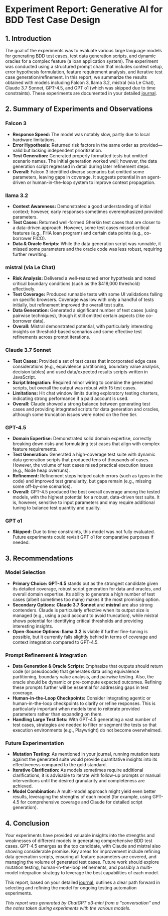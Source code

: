 # Experiment Report: Generative AI for BDD Test Case Design

## 1. Introduction

The goal of the experiments was to evaluate various large language models for generating BDD test cases, test data generation scripts, and dynamic oracles for a complex feature (a loan application system). The experiment was conducted using a structured prompt chain that includes context setup, error hypothesis formulation, feature requirement analysis, and iterative test case generation/refinement. In this report, we summarize the results obtained with models including Falcon 3, llama 3.2, mistral (via Le Chat), Claude 3.7 Sonnet, GPT-4.5, and GPT o1 (which was skipped due to time constraints). These experiments are documented in your detailed [journal](./journal.md).

## 2. Summary of Experiments and Observations

### Falcon 3

- **Response Speed:** The model was notably slow, partly due to local hardware limitations.
- **Error Hypothesis:** Returned risk factors in the same order as provided—valid but lacking independent prioritization.
- **Test Generation:** Generated properly formatted tests but omitted scenario names. The initial generation worked well; however, the data generation script regressed in detail during later refinement steps.
- **Overall:** Falcon 3 identified diverse scenarios but omitted some parameters, leaving gaps in coverage. It suggests potential in an agent-driven or human-in-the-loop system to improve context propagation.

### llama 3.2

- **Context Awareness:** Demonstrated a good understanding of initial context; however, early responses sometimes overemphasized provided parameters.
- **Test Cases:** Returned well-formed Gherkin test cases that are closer to a data-driven approach. However, some test cases missed critical features (e.g., FHA loan program) and certain data points (e.g., co-borrower FICO).
- **Data & Oracle Scripts:** While the data generation script was runnable, it missed some parameters and the oracle code was less robust, requiring further rewriting.

### mistral (via Le Chat)

- **Risk Analysis:** Delivered a well-reasoned error hypothesis and noted critical boundary conditions (such as the $418,000 threshold) effectively.
- **Test Coverage:** Produced runnable tests with some UI validations failing on specific browsers. Coverage was low with only a handful of tests initially, but refinement improved the overall test suite.
- **Data Generation:** Generated a significant number of test cases (using pairwise techniques), though it still omitted certain aspects (like co-borrower data).
- **Overall:** Mistral demonstrated potential, with particularly interesting insights on threshold-based scenarios and some effective test refinements across prompt iterations.

### Claude 3.7 Sonnet

- **Test Cases:** Provided a set of test cases that incorporated edge case considerations (e.g., equivalence partitioning, boundary value analysis, decision tables) and used data/expected results scripts written in JavaScript.
- **Script Integration:** Required minor wiring to combine the generated scripts, but overall the output was robust with 15 test cases.
- **Limitations:** Hit chat window limits during exploratory testing charters, indicating strong performance if a paid account is used.
- **Overall:** Claude showed a strong balance between generating test cases and providing integrated scripts for data generation and oracles, although some truncation issues were noted on the free tier.

### GPT-4.5

- **Domain Expertise:** Demonstrated solid domain expertise, correctly breaking down risks and formulating test cases that align with complex feature requirements.
- **Test Generation:** Generated a high-coverage test suite with dynamic data generation scripts that produced tens of thousands of cases. However, the volume of test cases raised practical execution issues (e.g., Node heap overruns).
- **Refinement:** Refinement steps helped catch errors (such as typos in the code) and improved test granularity, but gaps remain (e.g., missing some off-by-one scenarios).
- **Overall:** GPT-4.5 produced the best overall coverage among the tested models, with the highest potential for a robust, data-driven test suite. It is, however, sensitive to input parameters and may require additional tuning to balance test quantity and quality.

### GPT o1

- **Skipped:** Due to time constraints, this model was not fully evaluated. Future experiments could revisit GPT o1 for comparative purposes if needed.

## 3. Recommendations

### Model Selection

- **Primary Choice:** **GPT-4.5** stands out as the strongest candidate given its detailed coverage, robust script generation for data and oracles, and overall domain expertise. Its ability to generate a high number of test cases (albeit sometimes too many) makes it the most promising option.
- **Secondary Options:** **Claude 3.7 Sonnet** and **mistral** are also strong contenders. Claude is particularly effective when its output size is managed (e.g., using a paid account to avoid truncation), while mistral shows potential for identifying critical thresholds and providing interesting insights.
- **Open-Source Options:** **llama 3.2** is viable if further fine-tuning is possible, but it currently falls slightly behind in terms of coverage and context integration compared to GPT-4.5.

### Prompt Refinement & Integration

- **Data Generation & Oracle Scripts:** Emphasize that outputs should return code (or pseudocode) that generates data using equivalence partitioning, boundary value analysis, and pairwise testing. Also, the oracle should be dynamic or pre-compute expected outcomes. Refining these prompts further will be essential for addressing gaps in test coverage.
- **Human-in-the-Loop Checkpoints:** Consider integrating agentic or human-in-the-loop checkpoints to clarify or refine responses. This is particularly important when models tend to reiterate provided parameters rather than expanding on them.
- **Handling Large Test Sets:** With GPT-4.5 generating a vast number of test cases, strategies are needed to filter or segment the tests so that execution environments (e.g., Playwright) do not become overwhelmed.

### Future Experimentation

- **Mutation Testing:** As mentioned in your journal, running mutation tests against the generated suite would provide quantitative insights into its effectiveness compared to the gold standard.
- **Iterative Clarification:** As models sometimes require additional clarifications, it is advisable to iterate with follow-up prompts or manual interventions until the desired granularity and completeness are achieved.
- **Model Combination:** A multi-model approach might yield even better results, leveraging the strengths of each model (for example, using GPT-4.5 for comprehensive coverage and Claude for detailed script generation).

## 4. Conclusion

Your experiments have provided valuable insights into the strengths and weaknesses of different models in generating comprehensive BDD test cases. GPT-4.5 emerges as the top candidate, with Claude and mistral also showing considerable promise. Key areas for improvement include refining data generation scripts, ensuring all feature parameters are covered, and managing the volume of generated test cases. Future work should explore mutation testing, human-in-the-loop refinements, and possibly a multi-model integration strategy to leverage the best capabilities of each model.

This report, based on your detailed [journal](./journal.md), outlines a clear path forward in selecting and refining the model for ongoing testing automation experiments.

_This report was generated by ChatGPT o3-mini from a "conversation" and the notes taken during experiments with the various models._
